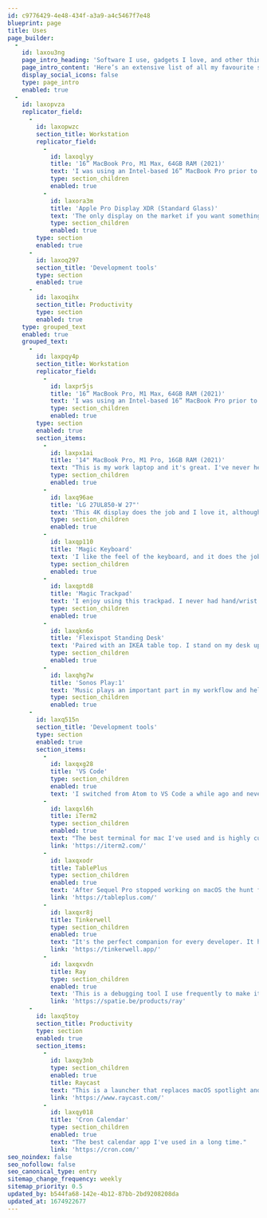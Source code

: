 ```yaml
---
id: c9776429-4e48-434f-a3a9-a4c5467f7e48
blueprint: page
title: Uses
page_builder:
  -
    id: laxou3ng
    page_intro_heading: 'Software I use, gadgets I love, and other things I recommend.'
    page_intro_content: 'Here’s an extensive list of all my favourite stuff where you can learn about the things I use to build software and stay productive.'
    display_social_icons: false
    type: page_intro
    enabled: true
  -
    id: laxopvza
    replicator_field:
      -
        id: laxopwzc
        section_title: Workstation
        replicator_field:
          -
            id: laxoqlyy
            title: '16” MacBook Pro, M1 Max, 64GB RAM (2021)'
            text: 'I was using an Intel-based 16” MacBook Pro prior to this and the difference is night and day. I’ve never heard the fans turn on a single time, even under the incredibly heavy loads I put it through with our various launch simulations.'
            type: section_children
            enabled: true
          -
            id: laxora3m
            title: 'Apple Pro Display XDR (Standard Glass)'
            text: 'The only display on the market if you want something HiDPI and bigger than 27”. When you’re working at planetary scale, every pixel you can get counts.'
            type: section_children
            enabled: true
        type: section
        enabled: true
      -
        id: laxoq297
        section_title: 'Development tools'
        type: section
        enabled: true
      -
        id: laxoqihx
        section_title: Productivity
        type: section
        enabled: true
    type: grouped_text
    enabled: true
    grouped_text:
      -
        id: laxpqy4p
        section_title: Workstation
        replicator_field:
          -
            id: laxpr5js
            title: '16” MacBook Pro, M1 Max, 64GB RAM (2021)'
            text: 'I was using an Intel-based 16” MacBook Pro prior to this and the difference is night and day. I’ve never heard the fans turn on a single time, even under the incredibly heavy loads I put it through with our various launch simulations.'
            type: section_children
            enabled: true
        type: section
        enabled: true
        section_items:
          -
            id: laxpx1ai
            title: '14" MacBook Pro, M1 Pro, 16GB RAM (2021)'
            text: "This is my work laptop and it's great. I've never heard the sound of the fans since I got it."
            type: section_children
            enabled: true
          -
            id: laxq96ae
            title: 'LG 27UL850-W 27"'
            text: 'This 4K display does the job and I love it, although if I were to buy a new screen now I would get a 32" one.'
            type: section_children
            enabled: true
          -
            id: laxqp110
            title: 'Magic Keyboard'
            text: 'I like the feel of the keyboard, and it does the job.'
            type: section_children
            enabled: true
          -
            id: laxqptd8
            title: 'Magic Trackpad'
            text: 'I enjoy using this trackpad. I never had hand/wrist pain again since I replaced the mouse.'
            type: section_children
            enabled: true
          -
            id: laxqkn6o
            title: 'Flexispot Standing Desk'
            text: 'Paired with an IKEA table top. I stand on my desk up to 2 or 3 times a day.'
            type: section_children
            enabled: true
          -
            id: laxqhg7w
            title: 'Sonos Play:1'
            text: 'Music plays an important part in my workflow and helps me stay productive. I usually stream music from Spotify or listen to the radio.'
            type: section_children
            enabled: true
      -
        id: laxq515n
        section_title: 'Development tools'
        type: section
        enabled: true
        section_items:
          -
            id: laxqxg28
            title: 'VS Code'
            type: section_children
            enabled: true
            text: 'I switched from Atom to VS Code a while ago and never looked back. This code editor is great and highly customisable. I have it nicely configured for both backend and frontend work.'
          -
            id: laxqxl6h
            title: iTerm2
            type: section_children
            enabled: true
            text: "The best terminal for mac I've used and is highly customisable."
            link: 'https://iterm2.com/'
          -
            id: laxqxodr
            title: TablePlus
            type: section_children
            enabled: true
            text: 'After Sequel Pro stopped working on macOS the hunt for a new database management tool started. After trying a few of them, only TablePlus stuck.'
            link: 'https://tableplus.com/'
          -
            id: laxqxr8j
            title: Tinkerwell
            type: section_children
            enabled: true
            text: "It's the perfect companion for every developer. It helps with debugging and quickly testing logic."
            link: 'https://tinkerwell.app/'
          -
            id: laxqxvdn
            title: Ray
            type: section_children
            enabled: true
            text: 'This is a debugging tool I use frequently to make it easier to find even the most stubborn bugs.'
            link: 'https://spatie.be/products/ray'
      -
        id: laxq5toy
        section_title: Productivity
        type: section
        enabled: true
        section_items:
          -
            id: laxqy3nb
            type: section_children
            enabled: true
            title: Raycast
            text: "This is a launcher that replaces macOS spotlight and it's the ultimate productivity hack."
            link: 'https://www.raycast.com/'
          -
            id: laxqy018
            title: 'Cron Calendar'
            type: section_children
            enabled: true
            text: "The best calendar app I've used in a long time."
            link: 'https://cron.com/'
seo_noindex: false
seo_nofollow: false
seo_canonical_type: entry
sitemap_change_frequency: weekly
sitemap_priority: 0.5
updated_by: b544fa68-142e-4b12-87bb-2bd9208208da
updated_at: 1674922677
---
```

